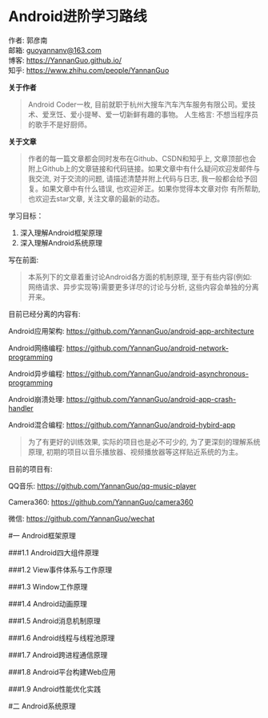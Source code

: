 # Android进阶学习路线

作者: 郭彦南  
邮箱: guoyannanv@163.com  
博客: https://YannanGuo.github.io/  
知乎: https://www.zhihu.com/people/YannanGuo

**关于作者**

>Android Coder一枚, 目前就职于杭州大搜车汽车汽车服务有限公司。爱技术、爱烹饪、爱小提琴、爱一切新鲜有趣的事物。
人生格言: 不想当程序员的歌手不是好厨师。

**关于文章**

>作者的每一篇文章都会同时发布在Github、CSDN和知乎上, 文章顶部也会附上Github上的文章链接和代码链接。如果文章中有什么疑问欢迎发邮件与
我交流, 对于交流的问题, 请描述清楚并附上代码与日志, 我一般都会给予回复。如果文章中有什么错误, 也欢迎斧正。如果你觉得本文章对你
有所帮助, 也欢迎去star文章, 关注文章的最新的动态。

学习目标：  

1. 深入理解Android框架原理
2. 深入理解Android系统原理

写在前面:

>本系列下的文章着重讨论Android各方面的机制原理, 至于有些内容(例如: 网络请求、异步实现等)需要更多详尽的讨论与分析, 这些内容会单独的分离开来。

目前已经分离的内容有:

Android应用架构: https://github.com/YannanGuo/android-app-architecture

Android网络编程: https://github.com/YannanGuo/android-network-programming

Android异步编程: https://github.com/YannanGuo/android-asynchronous-programming

Android崩溃处理: https://github.com/YannanGuo/android-app-crash-handler

Android混合编程: https://github.com/YannanGuo/android-hybird-app

>为了有更好的训练效果, 实际的项目也是必不可少的, 为了更深刻的理解系统原理, 初期的项目以音乐播放器、视频播放器等这样贴近系统的为主。

目前的项目有:

QQ音乐: https://github.com/YannanGuo/qq-music-player

Camera360: https://github.com/YannanGuo/camera360

微信: https://github.com/YannanGuo/wechat

#一 Android框架原理

###1.1 Android四大组件原理

###1.2 View事件体系与工作原理

###1.3 Window工作原理

###1.4 Android动画原理

###1.5 Android消息机制原理

###1.6 Android线程与线程池原理

###1.7 Android跨进程通信原理

###1.8 Android平台构建Web应用

###1.9 Android性能优化实践

#二 Android系统原理
